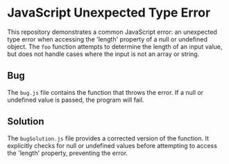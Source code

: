 # JavaScript Unexpected Type Error
This repository demonstrates a common JavaScript error: an unexpected type error when accessing the 'length' property of a null or undefined object.  The `foo` function attempts to determine the length of an input value, but does not handle cases where the input is not an array or string.

## Bug
The `bug.js` file contains the function that throws the error. If a null or undefined value is passed, the program will fail.

## Solution
The `bugSolution.js` file provides a corrected version of the function. It explicitly checks for null or undefined values before attempting to access the 'length' property, preventing the error.